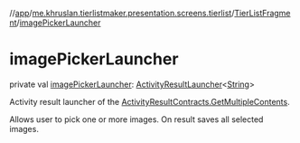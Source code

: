 //[app](../../../index.md)/[me.khruslan.tierlistmaker.presentation.screens.tierlist](../index.md)/[TierListFragment](index.md)/[imagePickerLauncher](image-picker-launcher.md)

# imagePickerLauncher

private val [imagePickerLauncher](image-picker-launcher.md): [ActivityResultLauncher](https://developer.android.com/reference/kotlin/androidx/activity/result/ActivityResultLauncher.html)&lt;[String](https://kotlinlang.org/api/latest/jvm/stdlib/kotlin/-string/index.html)&gt;

Activity result launcher of the [ActivityResultContracts.GetMultipleContents](https://developer.android.com/reference/kotlin/androidx/activity/result/contract/ActivityResultContracts.GetMultipleContents.html).

Allows user to pick one or more images. On result saves  all selected images.
